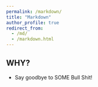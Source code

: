 ```yaml
---
permalink: /markdown/
title: "Markdown"
author_profile: true
redirect_from: 
  - /md/
  - /markdown.html
---
```


## WHY?

* Say goodbye to SOME Bull Shit!